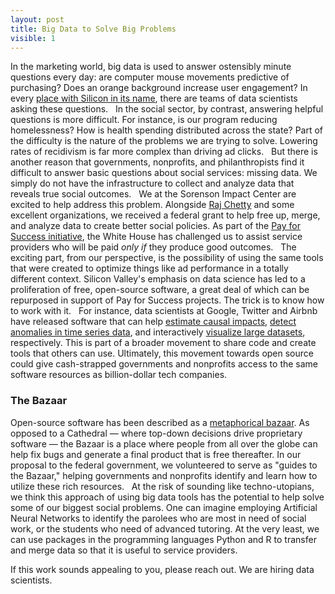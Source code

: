 ```yaml
---
layout: post
title: Big Data to Solve Big Problems
visible: 1
---
```


In the marketing world, big data is used to answer ostensibly minute questions every day: are computer mouse movements predictive of purchasing? Does an orange background increase user engagement? In every [place with Silicon in its name](https://en.wikipedia.org/wiki/List_of_places_with_%22Silicon%22_names), there are teams of data scientists asking these questions.
 
In the social sector, by contrast, answering helpful questions is more difficult. For instance, is our program reducing homelessness? How is health spending distributed across the state? Part of the difficulty is the nature of the problems we are trying to solve. Lowering rates of recidivism is far more complex than driving ad clicks.
 
But there is another reason that governments, nonprofits, and philanthropists find it difficult to answer basic questions about social services: missing data. We simply do not have the infrastructure to collect and analyze data that reveals true social outcomes.
 
We at the Sorenson Impact Center are excited to help address this problem. Alongside [Raj Chetty](http://news.stanford.edu/2016/10/17/center-poverty-inequality-lead-program-measure-success-social-programs/) and some excellent organizations, we received a federal grant to help free up, merge, and analyze data to create better social policies. As part of the [Pay for Success initiative](https://nationalservice.tumblr.com/post/151761667357/how-data-and-innovation-can-help-people), the White House has challenged us to assist service providers who will be paid *only if* they produce good outcomes.
 
The exciting part, from our perspective, is the possibility of using the same tools that were created to optimize things like ad performance in a totally different context. Silicon Valley's emphasis on data science has led to a proliferation of free, open-source software, a great deal of which can be repurposed in support of Pay for Success projects. The trick is to know how to work with it.
 
For instance, data scientists at Google, Twitter and Airbnb have released software that can help [estimate causal impacts](https://google.github.io/CausalImpact/CausalImpact.html), [detect anomalies in time series data](https://github.com/twitter/AnomalyDetection), and interactively [visualize large datasets](https://github.com/airbnb/caravel), respectively. This is part of a broader movement to share code and create tools that others can use. Ultimately, this movement towards open source could give cash-strapped governments and nonprofits access to the same software resources as billion-dollar tech companies.
 
### The Bazaar
Open-source software has been described as a [metaphorical bazaar](https://en.wikipedia.org/wiki/The_Cathedral_and_the_Bazaar). As opposed to a Cathedral — where top-down decisions drive proprietary software — the Bazaar is a place where people from all over the globe can help fix bugs and generate a final product that is free thereafter. In our proposal to the federal government, we volunteered to serve as "guides to the Bazaar," helping governments and nonprofits identify and learn how to utilize these rich resources.
 
At the risk of sounding like techno-utopians, we think this approach of using big data tools has the potential to help solve some of our biggest social problems. One can imagine employing Artificial Neural Networks to identify the parolees who are most in need of social work, or the students who need of advanced tutoring. At the very least, we can use packages in the programming languages Python and R to transfer and merge data so that it is useful to service providers.

If this work sounds appealing to you, please reach out. We are hiring data scientists.




